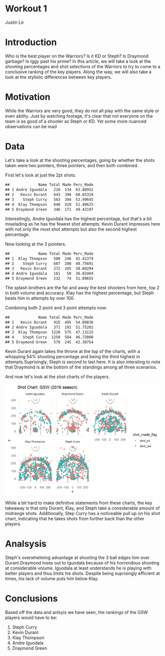 Workout 1
================
Justin Le

Introduction
============

Who is the best player on the Warriors? Is it KD or Steph? Is Draymond garbage? Is Iggy past his prime? In this article, we will take a look at the shooting percentages and shot selections of the Warriors to try to come to a conclusive ranking of the key players. Along the way, we will also take a look at the stylistic differences between key players.

Motivation
==========

While the Warriors are very good, they do not all play with the same style or even ability. Just by watching footage, it's clear that not everyone on the team is as good of a shooter as Steph or KD. Yet some more nuanced observations can be mad

Data
====

Let's take a look at the shooting percentages, going by whether the shots taken were two pointers, three pointers, and then both combined.

First let's look at just the 2pt shots.

    ##             Name Total Made Perc_Made
    ## 1 Andre Iguodala   210  134  63.80952
    ## 2   Kevin Durant   643  390  60.65319
    ## 3    Steph Curry   563  304  53.99645
    ## 4  Klay Thompson   640  329  51.40625
    ## 5 Draymond Green   346  171  49.42197

Interestingly, Andre Iguodala has the highest percentage, but that's a bit miselading as he has the fewest shot attempts. Kevin Durant impresses here with not only the most shot attempts but also the second highest percentage.

Now looking at the 3 pointers.

    ##             Name Total Made Perc_Made
    ## 1  Klay Thompson   580  246  42.41379
    ## 2    Steph Curry   687  280  40.75691
    ## 3   Kevin Durant   272  105  38.60294
    ## 4 Andre Iguodala   161   58  36.02484
    ## 5 Draymond Green   232   74  31.89655

The splash brothers are the far and away the best shooters from here, top 2 in both volume and accuracy. Klay has the highest percentage, but Steph beats him in attempts by over 100.

Combining both 2 point and 3 point attempts now:

    ##             Name Total Made Perc_Made
    ## 1   Kevin Durant   915  495  54.09836
    ## 2 Andre Iguodala   371  192  51.75202
    ## 3  Klay Thompson  1220  575  47.13115
    ## 4    Steph Curry  1250  584  46.72000
    ## 5 Draymond Green   578  245  42.38754

Kevin Durant again takes the throne at the top of the charts, with a whopping 54% shooting percentage and being the third highest in attempts.Suprisingly, Steph is second to last here. It is also intersting to note that Draymond is at the bottom of the standings among all three scenarios.

And now let's look at the shot charts of the players.

![](workout1-Justin_Le_files/figure-markdown_github-ascii_identifiers/unnamed-chunk-11-1.png)

While a bit hard to make definitive statements from these charts, the key takeaway is that only Durant, Klay, and Steph take a considerable amount of midrange shots. Additionally, Step Curry has a noticeable pull up on his shot chart, indicating that he takes shots from further back than the other players.

Analsysis
=========

Steph's overwhelming advantage at shooting the 3 ball edges him over Durant.Draymond loses out to Iguodala because of his horrendous shooting at considerable volume. Iguodala at least understands he is playing with better players and thus limits his shots. Despite being suprisingly efficient at times, his lack of volume puts him below Klay.

Conclusions
===========

Based off the data and anlsyis we have seen, the rankings of the GSW players would have to be:

1.  Steph Curry
2.  Kevin Durant
3.  Klay Thompson
4.  Andre Iguodala
5.  Draymond Green
